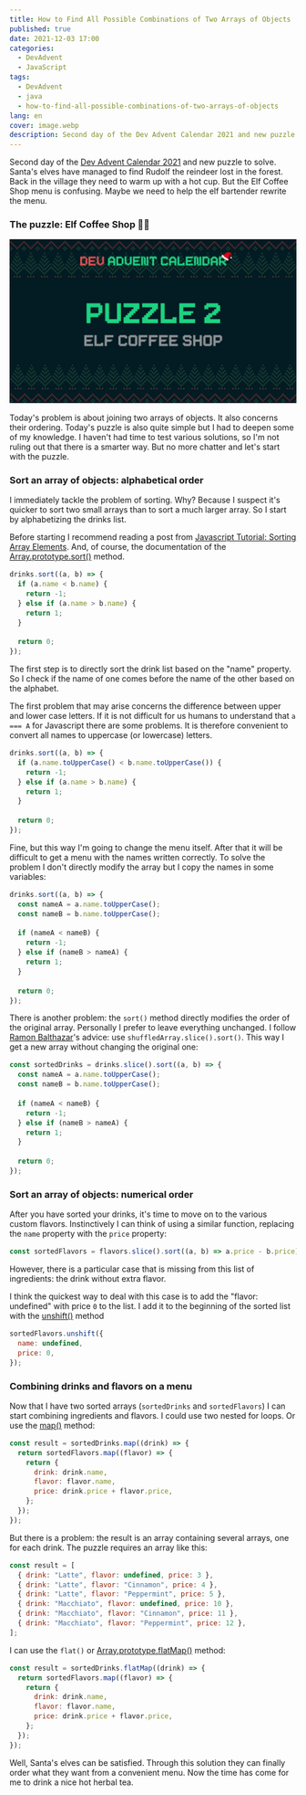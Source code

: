 ```yaml
---
title: How to Find All Possible Combinations of Two Arrays of Objects
published: true
date: 2021-12-03 17:00
categories:
  - DevAdvent
  - JavaScript
tags:
  - DevAdvent
  - java
  - how-to-find-all-possible-combinations-of-two-arrays-of-objects
lang: en
cover: image.webp
description: Second day of the Dev Advent Calendar 2021 and new puzzle to solve. Santa's elves have managed to find Rudolf the reindeer lost in the forest. Back in the village they need to warm up with a hot cup. But the Elf Coffee Shop menu is confusing. Maybe we need to help the elf bartender rewrite the menu.
---
```


Second day of the [Dev Advent Calendar 2021](https://github.com/devadvent/readme) and new puzzle to solve. Santa's elves have managed to find Rudolf the reindeer lost in the forest. Back in the village they need to warm up with a hot cup. But the Elf Coffee Shop menu is confusing. Maybe we need to help the elf bartender rewrite the menu.

### The puzzle: Elf Coffee Shop 🧝🥤

![Immagine](./cover.webp)

Today's problem is about joining two arrays of objects. It also concerns their ordering. Today's puzzle is also quite simple but I had to deepen some of my knowledge. I haven't had time to test various solutions, so I'm not ruling out that there is a smarter way. But no more chatter and let's start with the puzzle.

### Sort an array of objects: alphabetical order

I immediately tackle the problem of sorting. Why? Because I suspect it's quicker to sort two small arrays than to sort a much larger array. So I start by alphabetizing the drinks list.

Before starting I recommend reading a post from [Javascript Tutorial: Sorting Array Elements](https://www.javascripttutorial.net/javascript-array-sort/). And, of course, the documentation of the [Array.prototype.sort()](https://developer.mozilla.org/en-US/docs/Web/JavaScript/Reference/Global_Objects/Array/sort) method.

```js
drinks.sort((a, b) => {
  if (a.name < b.name) {
    return -1;
  } else if (a.name > b.name) {
    return 1;
  }

  return 0;
});
```

The first step is to directly sort the drink list based on the "name" property. So I check if the name of one comes before the name of the other based on the alphabet.

The first problem that may arise concerns the difference between upper and lower case letters. If it is not difficult for us humans to understand that `a === A` for Javascript there are some problems. It is therefore convenient to convert all names to uppercase (or lowercase) letters.

```js
drinks.sort((a, b) => {
  if (a.name.toUpperCase() < b.name.toUpperCase()) {
    return -1;
  } else if (a.name > b.name) {
    return 1;
  }

  return 0;
});
```

Fine, but this way I'm going to change the menu itself. After that it will be difficult to get a menu with the names written correctly. To solve the problem I don't directly modify the array but I copy the names in some variables:

```js
drinks.sort((a, b) => {
  const nameA = a.name.toUpperCase();
  const nameB = b.name.toUpperCase();

  if (nameA < nameB) {
    return -1;
  } else if (nameB > nameA) {
    return 1;
  }

  return 0;
});
```

There is another problem: the `sort()` method directly modifies the order of the original array. Personally I prefer to leave everything unchanged. I follow [Ramon Balthazar](https://stackoverflow.com/questions/30431304/functional-non-destructive-array-sort)'s advice: use `shuffledArray.slice().sort()`. This way I get a new array without changing the original one:

```js
const sortedDrinks = drinks.slice().sort((a, b) => {
  const nameA = a.name.toUpperCase();
  const nameB = b.name.toUpperCase();

  if (nameA < nameB) {
    return -1;
  } else if (nameB > nameA) {
    return 1;
  }

  return 0;
});
```

### Sort an array of objects: numerical order

After you have sorted your drinks, it's time to move on to the various custom flavors. Instinctively I can think of using a similar function, replacing the `name` property with the `price` property:

```js
const sortedFlavors = flavors.slice().sort((a, b) => a.price - b.price);
```

However, there is a particular case that is missing from this list of ingredients: the drink without extra flavor.

I think the quickest way to deal with this case is to add the "flavor: undefined" with price `0` to the list. I add it to the beginning of the sorted list with the [unshift()](https://developer.mozilla.org/en-US/docs/Web/JavaScript/Reference/Global_Objects/Array/unshift) method

```js
sortedFlavors.unshift({
  name: undefined,
  price: 0,
});
```

### Combining drinks and flavors on a menu

Now that I have two sorted arrays (`sortedDrinks` and `sortedFlavors`) I can start combining ingredients and flavors. I could use two nested for loops. Or use the [map()](https://developer.mozilla.org/en-US/docs/Web/JavaScript/Reference/Global_Objects/Array/map) method:

```js
const result = sortedDrinks.map((drink) => {
  return sortedFlavors.map((flavor) => {
    return {
      drink: drink.name,
      flavor: flavor.name,
      price: drink.price + flavor.price,
    };
  });
});
```

But there is a problem: the result is an array containing several arrays, one for each drink. The puzzle requires an array like this:

```js
const result = [
  { drink: "Latte", flavor: undefined, price: 3 },
  { drink: "Latte", flavor: "Cinnamon", price: 4 },
  { drink: "Latte", flavor: "Peppermint", price: 5 },
  { drink: "Macchiato", flavor: undefined, price: 10 },
  { drink: "Macchiato", flavor: "Cinnamon", price: 11 },
  { drink: "Macchiato", flavor: "Peppermint", price: 12 },
];
```

I can use the `flat()` or [Array.prototype.flatMap()](https://developer.mozilla.org/en-US/docs/Web/JavaScript/Reference/Global_Objects/Array/flatMap) method:

```js
const result = sortedDrinks.flatMap((drink) => {
  return sortedFlavors.map((flavor) => {
    return {
      drink: drink.name,
      flavor: flavor.name,
      price: drink.price + flavor.price,
    };
  });
});
```

Well, Santa's elves can be satisfied. Through this solution they can finally order what they want from a convenient menu. Now the time has come for me to drink a nice hot herbal tea.
